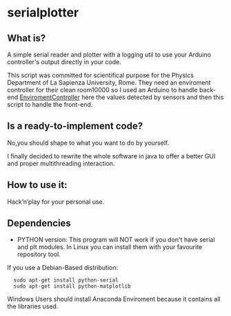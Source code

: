 # serialplotter

## What is?

A simple serial reader and plotter with a logging util to use your Arduino controller's output directly in your code.

This script was committed for scientifical purpose for the Physics Department of La Sapienza University, Rome.
They need an enviroment controller for their clean room10000 so I used an Arduino to handle back-end [EnviromentController](https://github.com/Thecave3/EnviromentControllerArduino) here the values detected by sensors and then this script to handle the front-end.

## Is a ready-to-implement code?
No,you should shape to what you want to do by yourself.

I finally decided to rewrite the whole software in java to offer a better GUI and proper multithreading interaction.

## How to use it:

Hack’n’play for your personal use.


## Dependencies

- PYTHON version:
  This program will NOT work if you don't have serial and plt modules.
  In Linux you can install them with your favourite repository tool.

 If you use a Debian-Based distribution:

  ```
    sudo apt-get install python-serial
    sudo apt-get install python-matplotlib
  ```
Windows Users should install Anaconda Enviroment because it contains all the libraries used.
